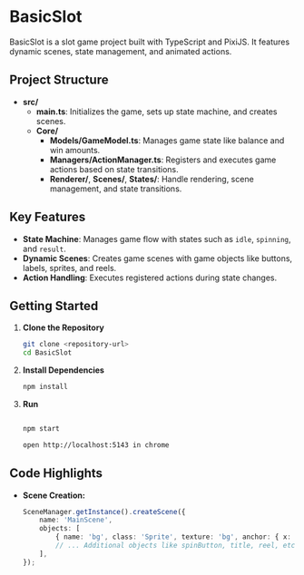 # BasicSlot

BasicSlot is a slot game project built with TypeScript and PixiJS. It features dynamic scenes, state management, and animated actions.

## Project Structure

- **src/**
  - **main.ts**: Initializes the game, sets up state machine, and creates scenes.
  - **Core/**
    - **Models/GameModel.ts**: Manages game state like balance and win amounts.
    - **Managers/ActionManager.ts**: Registers and executes game actions based on state transitions.
    - **Renderer/**, **Scenes/**, **States/**: Handle rendering, scene management, and state transitions.

## Key Features

- **State Machine**: Manages game flow with states such as `idle`, `spinning`, and `result`.
- **Dynamic Scenes**: Creates game scenes with game objects like buttons, labels, sprites, and reels.
- **Action Handling**: Executes registered actions during state changes.

## Getting Started

1. **Clone the Repository**

     ```bash
     git clone <repository-url>
     cd BasicSlot
     ```

2. **Install Dependencies**

     ```bash
     npm install
     ```

3. **Run**

     ```bash

     npm start

     open http://localhost:5143 in chrome


     ```

## Code Highlights

- **Scene Creation:**

    ```typescript
    SceneManager.getInstance().createScene({
        name: 'MainScene',
        objects: [
            { name: 'bg', class: 'Sprite', texture: 'bg', anchor: { x: 0.5, y: 0.5 }, land: { x: 960, y: 540, scale: 2 } },
            // ... Additional objects like spinButton, title, reel, etc.
        ],
    });
    ```

